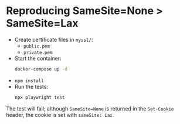 # Reproducing SameSite=None > SameSite=Lax

* Create certificate files in `myssl/`:
  * `public.pem`
  * `private.pem`
* Start the container:
  ```bash
  docker-compose up -d
  ```
* `npm install`
* Run the tests:
  ```bash
  npx playwright test
  ```

The test will fail; although `SameSite=None` is returned in the `Set-Cookie` header, the cookie is set with `sameSite: Lax`.
